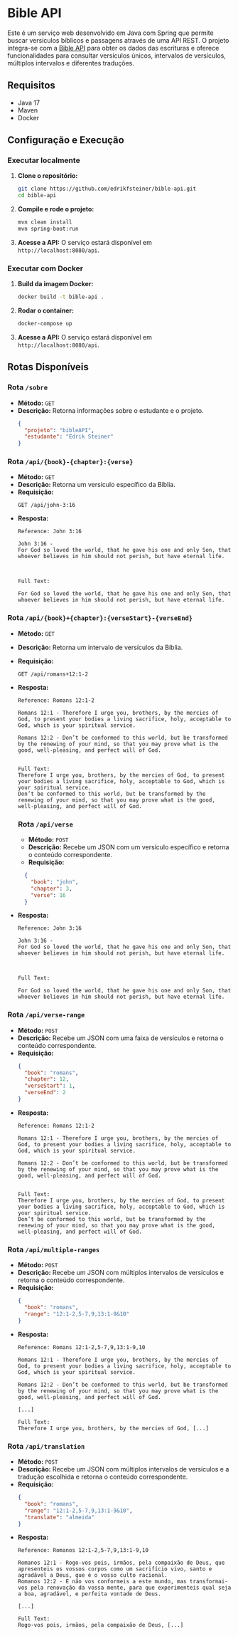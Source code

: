 # Bible API

Este é um serviço web desenvolvido em Java com Spring que permite buscar versículos bíblicos e passagens através de uma API REST. O projeto integra-se com a [Bible API](https://bible-api.com/) para obter os dados das escrituras e oferece funcionalidades para consultar versículos únicos, intervalos de versículos, múltiplos intervalos e diferentes traduções.

## Requisitos

- Java 17
- Maven
- Docker

## Configuração e Execução

### Executar localmente

1. **Clone o repositório:**
   ```bash
   git clone https://github.com/edrikfsteiner/bible-api.git
   cd bible-api
   ```

2. **Compile e rode o projeto:**
   ```bash
   mvn clean install
   mvn spring-boot:run
   ```

3. **Acesse a API:**
   O serviço estará disponível em `http://localhost:8080/api`.

### Executar com Docker

1. **Build da imagem Docker:**
   ```bash
   docker build -t bible-api .
   ```

2. **Rodar o container:**
   ```bash
   docker-compose up
   ```

3. **Acesse a API:**
   O serviço estará disponível em `http://localhost:8080/api`.

## Rotas Disponíveis

### Rota `/sobre`

- **Método:** `GET`
- **Descrição:** Retorna informações sobre o estudante e o projeto.
  ```json
  {
    "projeto": "bibleAPI",
    "estudante": "Edrik Steiner"
  }
  ```

### Rota `/api/{book}-{chapter}:{verse}`

- **Método:** `GET`
- **Descrição:** Retorna um versículo específico da Bíblia.
- **Requisição:**
  ```
  GET /api/john-3:16
  ```
- **Resposta:**
  ```
  Reference: John 3:16

  John 3:16 - 
  For God so loved the world, that he gave his one and only Son, that whoever believes in him should not perish, but have eternal life.



  Full Text:

  For God so loved the world, that he gave his one and only Son, that whoever believes in him should not perish, but have eternal life.
  ```

### Rota `/api/{book}+{chapter}:{verseStart}-{verseEnd}`

- **Método:** `GET`
- **Descrição:** Retorna um intervalo de versículos da Bíblia.
- **Requisição:**
  ```
  GET /api/romans+12:1-2
  ```
- **Resposta:**
  ```
  Reference: Romans 12:1-2

  Romans 12:1 - Therefore I urge you, brothers, by the mercies of God, to present your bodies a living sacrifice, holy, acceptable to God, which is your spiritual service.

  Romans 12:2 - Don’t be conformed to this world, but be transformed by the renewing of your mind, so that you may prove what is the good, well-pleasing, and perfect will of God.


  Full Text:
  Therefore I urge you, brothers, by the mercies of God, to present your bodies a living sacrifice, holy, acceptable to God, which is your spiritual service.
  Don’t be conformed to this world, but be transformed by the renewing of your mind, so that you may prove what is the good, well-pleasing, and perfect will of God.
  ```

  ### Rota `/api/verse`

  - **Método:** `POST`
  - **Descrição:** Recebe um JSON com um versículo específico e retorna o conteúdo correspondente.
  - **Requisição:**
  ```json
    {
      "book": "john",
      "chapter": 3,
      "verse": 16
    }
  ```
- **Resposta:**
  ```
  Reference: John 3:16

  John 3:16 - 
  For God so loved the world, that he gave his one and only Son, that whoever believes in him should not perish, but have eternal life.



  Full Text:

  For God so loved the world, that he gave his one and only Son, that whoever believes in him should not perish, but have eternal life.
  ```

### Rota `/api/verse-range`

- **Método:** `POST`
- **Descrição:** Recebe um JSON com uma faixa de versículos e retorna o conteúdo correspondente.
- **Requisição:**
  ```json
  {
    "book": "romans",
    "chapter": 12,
    "verseStart": 1,
    "verseEnd": 2
  }
  ```
- **Resposta:**
  ```
  Reference: Romans 12:1-2

  Romans 12:1 - Therefore I urge you, brothers, by the mercies of God, to present your bodies a living sacrifice, holy, acceptable to God, which is your spiritual service.

  Romans 12:2 - Don’t be conformed to this world, but be transformed by the renewing of your mind, so that you may prove what is the good, well-pleasing, and perfect will of God.


  Full Text:
  Therefore I urge you, brothers, by the mercies of God, to present your bodies a living sacrifice, holy, acceptable to God, which is your spiritual service.
  Don’t be conformed to this world, but be transformed by the renewing of your mind, so that you may prove what is the good, well-pleasing, and perfect will of God.
  ```

### Rota `/api/multiple-ranges`

- **Método:** `POST`
- **Descrição:** Recebe um JSON com múltiplos intervalos de versículos e retorna o conteúdo correspondente.
- **Requisição:**
  ```json
  {
    "book": "romans",
    "range": "12:1-2,5-7,9,13:1-9&10"
  }
  ```
- **Resposta:**
  ```
  Reference: Romans 12:1-2,5-7,9,13:1-9,10

  Romans 12:1 - Therefore I urge you, brothers, by the mercies of God, to present your bodies a living sacrifice, holy, acceptable to God, which is your spiritual service.

  Romans 12:2 - Don’t be conformed to this world, but be transformed by the renewing of your mind, so that you may prove what is the good, well-pleasing, and perfect will of God.

  [...]

  Full Text:
  Therefore I urge you, brothers, by the mercies of God, [...]
  ```

### Rota `/api/translation`

- **Método:** `POST`
- **Descrição:** Recebe um JSON com múltiplos intervalos de versículos e a tradução escolhida e retorna o conteúdo correspondente.
- **Requisição:**
  ```json
  {
    "book": "romans",
    "range": "12:1-2,5-7,9,13:1-9&10",
    "translate": "almeida"
  }
  ```
- **Resposta:**
  ```
  Reference: Romanos 12:1-2,5-7,9,13:1-9,10

  Romanos 12:1 - Rogo-vos pois, irmãos, pela compaixão de Deus, que apresenteis os vossos corpos como um sacrifício vivo, santo e agradável a Deus, que é o vosso culto racional.   
  Romanos 12:2 - E não vos conformeis a este mundo, mas transformai-vos pela renovação da vossa mente, para que experimenteis qual seja a boa, agradável, e perfeita vontade de Deus.  

  [...]

  Full Text:
  Rogo-vos pois, irmãos, pela compaixão de Deus, [...]
  ```
